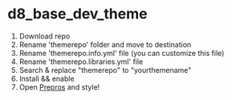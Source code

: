 # d8_base_dev_theme

1. Download repo
2. Rename 'themerepo' folder and move to destination
3. Rename 'themerepo.info.yml' file (you can customize this file)
4. Rename 'themerepo.libraries.yml' file
5. Search & replace "themerepo" to "yourthemename"
6. Install && enable 
7. Open [Prepros](https://prepros.io) and style! 